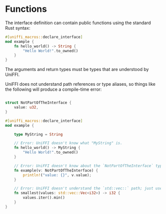 # Functions

The interface definition can contain public functions using the standard Rust syntax:

```rust
#[uniffi_macros::declare_interface]
mod example {
    fn hello_world() -> String {
        "Hello World!".to_owned()
    }
}
```

The arguments and return types must be types that are understood by UniFFI.

UniFFI does not understand path references or type aliases, so things like
the following will produce a compile-time error:

```rust

struct NotPartOfTheInterface {
    value: u32,
}

#[uniffi_macros::declare_interface]
mod example {

    type MyString = String

    // Error: UniFFI doesn't know what "MyString" is.
    fn hello_world() -> MyString {
        "Hello World!".to_owned()
    }

    // Error: UniFFI doesn't know about the `NotPartOfTheInterface` type.
    fn example(v: NotPartOfTheInterface) {
        println!("value: {}", v.value);
    }

    // Error: UniFFI doesn't understand the `std::vec::` path; just use `Vec<T>`.
    fn smallest(values: std::vec::Vec<i32>) -> i32 {
        values.iter().min()
    }
}
```
